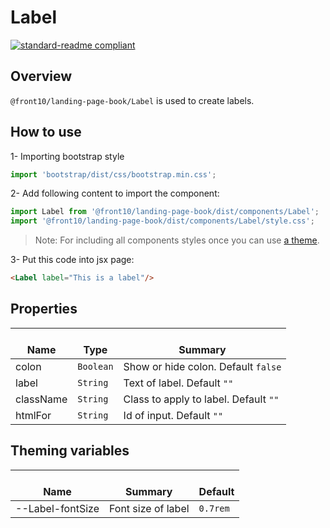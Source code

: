 # Label

[![standard-readme compliant](https://img.shields.io/badge/standard--readme-OK-green.svg?style=flat-square)](https://github.com/RichardLitt/standard-readme)

## Overview

`@front10/landing-page-book/Label` is used to create labels.

## How to use

1- Importing bootstrap style

```js
import 'bootstrap/dist/css/bootstrap.min.css';
```

2- Add following content to import the component:

```js
import Label from '@front10/landing-page-book/dist/components/Label';
import '@front10/landing-page-book/dist/components/Label/style.css';
```

> Note: For including all components styles once you can use [a theme](https://github.com/front10/landing-page-book/wiki/Theming).

3- Put this code into jsx page:

```html
<Label label="This is a label"/>
```

## Properties

| </br>Name | </br>Type | </br>Summary                          |
| --------- | --------- | ------------------------------------- |
| colon     | `Boolean` | Show or hide colon. Default `false`   |
| label     | `String`  | Text of label. Default `""`           |
| className | `String`  | Class to apply to label. Default `""` |
| htmlFor   | `String`  | Id of input. Default `""`             |

## Theming variables

| </br>Name        | </br>Summary       | </br>Default |
| ---------------- | ------------------ | ------------ |
| --Label-fontSize | Font size of label | `0.7rem`     |
